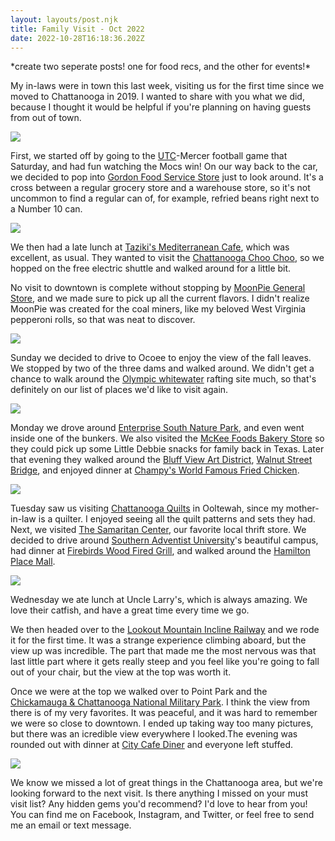 ```yaml
---
layout: layouts/post.njk
title: Family Visit - Oct 2022
date: 2022-10-28T16:18:36.202Z
---
```

\*create two seperate posts! one for food recs, and the other for events!\*







My in-laws were in town this last week, visiting us for the first time since we moved to Chattanooga in 2019. I wanted to share with you what we did, because I thought it would be helpful if you're planning on having guests from out of town. 

![](/images/20221026_151945_hdr.jpg)

First, we started off by going to the [UTC](https://gomocs.com/sports/football)-Mercer football game that Saturday, and had fun watching the Mocs win! On our way back to the car, we decided to pop into [Gordon Food Service Store](https://gfsstore.com/ads/?dsr_id=MP207) just to look around. It's a cross between a regular grocery store and a warehouse store, so it's not uncommon to find a regular can of, for example, refried beans right next to a Number 10 can.

![](/images/20221022_145151.jpg)

We then had a late lunch at [Taziki's Mediterranean Cafe](https://www.tazikis.com/), which was excellent, as usual. They wanted to visit the [Chattanooga Choo Choo](https://www.choochoo.com/), so we hopped on the free electric shuttle and walked around for a little bit.

No visit to downtown is complete without stopping by [MoonPie General Store](https://shop.moonpie.com/), and we made sure to pick up all the current flavors. I didn't realize MoonPie was created for the coal miners, like my beloved West Virginia pepperoni rolls, so that was neat to discover.

![](/images/20221022_194858.jpg)

Sunday we decided to drive to Ocoee to enjoy the view of the fall leaves. We stopped by two of the three dams and walked around. We didn't get a chance to walk around the [Olympic whitewater](https://www.tva.com/energy/our-power-system/hydroelectric/ocoee-no.-3) rafting site much, so that's definitely on our list of places we'd like to visit again.

![](/images/20221023_163724.jpg)

Monday we drove around [Enterprise South Nature Park](https://parks.hamiltontn.gov/148/Enterprise-South-Nature-Park), and even went inside one of the bunkers. We also visited the [McKee Foods Bakery Store](https://www.mckeefoods.com/www) so they could pick up some Little Debbie snacks for family back in Texas. Later that evening they walked around the [Bluff View Art District](https://bluffviewartdistrictchattanooga.com/), [Walnut Street Bridge](https://www.walnutstreetbridge.com/), and enjoyed dinner at [Champy's World Famous Fried Chicken](https://champyschicken.com/). 

![](/images/20221023_164503_hdr.jpg)

Tuesday saw us visiting [Chattanooga Quilts](https://chattanoogaquilts.com/) in Ooltewah, since my mother-in-law is a quilter. I enjoyed seeing all the quilt patterns and sets they had. Next, we visited [The Samaritan Center](https://thesamaritancenter.net/), our favorite local thrift store. We decided to drive around [Southern Adventist University](https://www.southern.edu/)'s beautiful campus, had dinner at [Firebirds Wood Fired Grill](https://chattanooga.firebirdsrestaurants.com/), and walked around the [Hamilton Place Mall](https://www.hamiltonplace.com/).

![](/images/20221025_152355.jpg)

Wednesday we ate lunch at Uncle Larry's, which is always amazing. We love their catfish, and have a great time every time we go. 

We then headed over to the [Lookout Mountain Incline Railway](https://ridetheincline.com/) and we rode it for the first time. It was a strange experience climbing aboard, but the view up was incredible. The part that made me the most nervous was that last little part where it gets really steep and you feel like you're going to fall out of your chair, but the view at the top was worth it.

Once we were at the top we walked over to Point Park and the [Chickamauga & Chattanooga National Military Park](https://www.nps.gov/chch/planyourvisit/index.htm). I think the view from there is of my very favorites. It was peaceful, and it was hard to remember we were so close to downtown. I ended up taking way too many pictures, but there was an icredible view everywhere I looked.The evening was rounded out with dinner at [City Cafe Diner](https://www.thecitycafemenu.com/) and everyone left stuffed.

![](/images/20221026_153122_hdr.jpg)

We know we missed a lot of great things in the Chattanooga area, but we're looking forward to the next visit. Is there anything I missed on your must visit list? Any hidden gems you'd recommend? I'd love to hear from you! You can find me on Facebook, Instagram, and Twitter, or feel free to send me an email or text message.